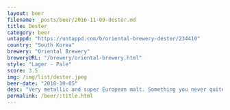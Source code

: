 ```yaml
---
layout: beer
filename: _posts/beer/2016-11-09-dester.md
title: Dester
category: beer
untappd: "https://untappd.com/b/oriental-brewery-dester/234410"
country: "South Korea"
brewery: "Oriental Brewery"
breweryURL: "/brewery/oriental-brewery.html"
style: "Lager - Pale"
score: 3.5
img: /img/list/dester.jpeg
beer-date: "2018-10-05"
desc: "Very metallic and super European malt. Something you never quite get used to and regret ever drinking"
permalink: /beer/:title.html
---
```


